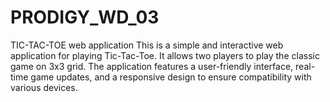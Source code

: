 # PRODIGY_WD_03
TIC-TAC-TOE web application
This is a simple and interactive web application for playing Tic-Tac-Toe.
It allows two players to play the classic game on 3x3 grid. The application 
features a user-friendly interface, real-time game updates, and a responsive
design to ensure compatibility with various devices.
